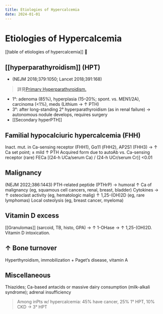 ```yaml
---
title: Etiologies of Hypercalcemia
date: 2024-01-01
---
```

# Etiologies of Hypercalcemia

[[table of etiologies of hypercalcemia]] 󰒗

## [[hyperparathyroidism]] (HPT)
* (NEJM 2018;379:1050; Lancet 2018;391:168)
> 詳見[Primary Hyperparathyroidism.](https://www.ncbi.nlm.nih.gov/pubmed/30207907)

* 1°: adenoma (85%), hyperplasia (15–20%; spont. vs. MEN1/2A), carcinoma (<1%), meds (Lithium → ↑ PTH)
* 3°: after long-standing 2° hyperparathyroidism (as in renal failure) → autonomous nodule develops, requires surgery
* [[Secondary hyperPTH]]

## Familial hypocalciuric hypercalcemia (FHH)
Inact. mut. in Ca-sensing receptor (FHH1), Gα11 (FHH2), AP2S1 (FHH3) → ↑ Ca set point; ± mild ↑ PTH
Acquired form due to autoAb vs. Ca-sensing receptor (rare)
FECa [(24-h UCa/serum Ca) / (24-h UCr/serum Cr)] <0.01

## Malignancy
(NEJM 2022;386:1443)
PTH-related peptide (PTHrP) → humoral ↑ Ca of malignancy (eg, squamous cell cancers, renal, breast, bladder)
Cytokines → ↑ osteoclast activity (eg, hematologic malig)
↑ 1,25-(OH)2D (eg, rare lymphomas)
Local osteolysis (eg, breast cancer, myeloma)

## Vitamin D excess
[[Granulomas]] (sarcoid, TB, histo, GPA) → ↑ 1-OHase → ↑ 1,25-(OH)2D. Vitamin D intoxication.

## ↑ Bone turnover
Hyperthyroidism, immobilization + Paget’s disease, vitamin A

## Miscellaneous
Thiazides; Ca-based antacids or massive dairy consumption (milk-alkali syndrome); adrenal insufficiency

> Among inPts w/ hypercalcemia: 45% have cancer, 25% 1° HPT, 10% CKD → 3° HPT
